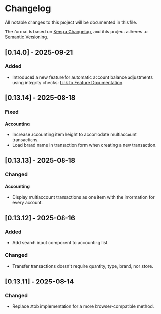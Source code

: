 # Changelog

All notable changes to this project will be documented in this file.

The format is based on [Keep a Changelog](https://keepachangelog.com/en/1.1.0/),
and this project adheres to [Semantic Versioning](https://semver.org/spec/v2.0.0.html).

## [0.14.0] - 2025-09-21

### Added

-   Introduced a new feature for automatic account balance adjustments using integrity checks: [Link to Feature Documentation](./docs/ACCOUNTS_INTEGRITY_CALCULATION.md).

## [0.13.14] - 2025-08-18

### Fixed

#### Accounting

-   Increase accounting item height to accomodate multiaccount transactions.
-   Load brand name in transaction form when creating a new transaction.

## [0.13.13] - 2025-08-18

### Changed

#### Accounting

-   Display multiaccount transactions as one item with the information for every account.

## [0.13.12] - 2025-08-16

### Added

-   Add search input component to accounting list.

### Changed

-   Transfer transactions doesn't require quantity, type, brand, nor store.

## [0.13.11] - 2025-08-14

### Changed

-   Replace atob implementation for a more browser-compatible method.

